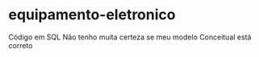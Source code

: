 # equipamento-eletronico
Código em SQL
Não tenho muita certeza se meu modelo Conceitual está correto
